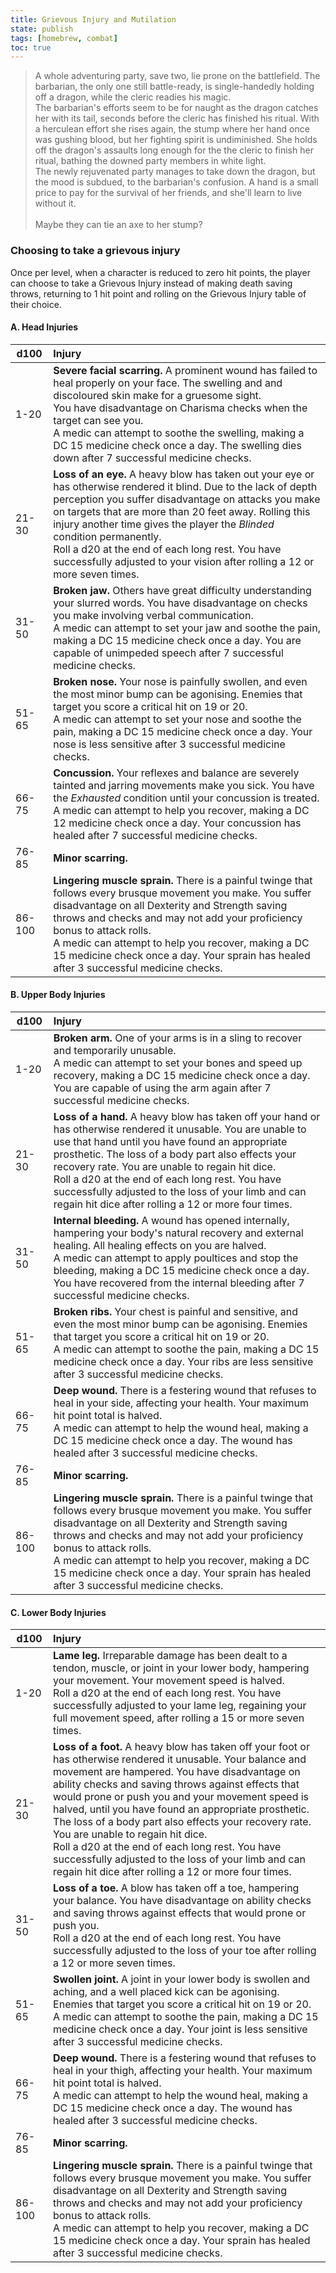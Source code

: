 ```yaml
---
title: Grievous Injury and Mutilation
state: publish
tags: [homebrew, combat]
toc: true
---
```

> A whole adventuring party, save two, lie prone on the battlefield. The barbarian, the only one still battle-ready, is single-handedly holding off a dragon, while the cleric readies his magic.  
> The barbarian's efforts seem to be for naught as the dragon catches her with its tail, seconds before the cleric has finished his ritual. With a herculean effort she rises again, the stump where her hand once was gushing blood, but her fighting spirit is undiminished. She holds off the dragon's assaults long enough for the the cleric to finish her ritual, bathing the downed party members in white light.  
> The newly rejuvenated party manages to take down the dragon, but the mood is subdued, to the barbarian's confusion. A hand is a small price to pay for the survival of her friends, and she'll learn to live without it.  
> <br>Maybe they can tie an axe to her stump?

### Choosing to take a grievous injury
Once per level, when a character is reduced to zero hit points, the player can choose to take a Grievous Injury instead of making death saving throws, returning to 1 hit point and rolling on the Grievous Injury table of their choice.


#### A. Head Injuries

| d100   | Injury                                                                                                                                                                                                                                                                                                                                                                                                                                            |
| ------ |:------------------------------------------------------------------------------------------------------------------------------------------------------------------------------------------------------------------------------------------------------------------------------------------------------------------------------------------------------------------------------------------------------------------------------------------------- |
| 1-20   | **Severe facial scarring.** A prominent wound has failed to heal properly on your face. The swelling and and discoloured skin make for a gruesome sight. <br> You have disadvantage on Charisma checks when the target can see you. <br> A medic can attempt to soothe the swelling, making a DC 15 medicine check once a day. The swelling dies down after 7 successful medicine checks.                                                         |
| 21-30  | **Loss of an eye.** A heavy blow has taken out your eye or has otherwise rendered it blind. Due to the lack of depth perception you suffer disadvantage on attacks you make on targets that are more than 20 feet away. Rolling this injury another time gives the player the *Blinded* condition permanently.<br> Roll a d20 at the end of each long rest. You have successfully adjusted to your vision after rolling a 12 or more seven times. |
| 31-50  | **Broken jaw.** Others have great difficulty understanding your slurred words. You have disadvantage on checks you make involving verbal communication. <br> A medic can attempt to set your jaw and soothe the pain, making a DC 15 medicine check once a day. You are capable of unimpeded speech after 7 successful medicine checks.                                                                                                           |
| 51-65  | **Broken nose.** Your nose is painfully swollen, and even the most minor bump can be agonising. Enemies that target you score a critical hit on 19 or 20. <br> A medic can attempt to set your nose and soothe the pain, making a DC 15 medicine check once a day. Your nose is less sensitive after 3 successful medicine checks.                                                                                                                |
| 66-75  | **Concussion.** Your reflexes and balance are severely tainted and jarring movements make you sick. You have the *Exhausted* condition until your concussion is treated. <br> A medic can attempt to help you recover, making a DC 12 medicine check once a day. Your concussion has healed after 7 successful medicine checks.                                                                                                                   | 
| 76-85  | **Minor scarring.**                                                                                                                                                                                                                                                                                                                                                                                                                               |
| 86-100 | **Lingering muscle sprain.** There is a painful twinge that follows every brusque movement you make. You suffer disadvantage on all Dexterity and Strength saving throws and checks and may not add your proficiency bonus to attack rolls. <br> A medic can attempt to help you recover, making a DC 15 medicine check once a day. Your sprain has healed after 3 successful medicine checks.                                                    |



#### B. Upper Body Injuries

| d100   | Injury                                                                                                                                                                                                                                                                                                                                                                                                                                          |
| ------ |:----------------------------------------------------------------------------------------------------------------------------------------------------------------------------------------------------------------------------------------------------------------------------------------------------------------------------------------------------------------------------------------------------------------------------------------------- |
| 1-20   | **Broken arm.** One of your arms is in a sling to recover and temporarily unusable. <br> A medic can attempt to set your bones and speed up recovery, making a DC 15 medicine check once a day. You are capable of using the arm again after 7 successful medicine checks.                                                                                                                                                                      | 
| 21-30  | **Loss of a hand.** A heavy blow has taken off your hand or has otherwise rendered it unusable. You are unable to use that hand until you have found an appropriate prosthetic. The loss of a body part also effects your recovery rate. You are unable to regain hit dice.<br> Roll a d20 at the end of each long rest. You have successfully adjusted to the loss of your limb and can regain hit dice after rolling a 12 or more four times. |
| 31-50  | **Internal bleeding.** A wound has opened internally, hampering your body's natural recovery and external healing. All healing effects on you are halved. <br> A medic can attempt to apply poultices and stop the bleeding, making a DC 15 medicine check once a day. You have recovered from the internal bleeding after 7 successful medicine checks.                                                                                        |
| 51-65  | **Broken ribs.** Your chest is painful and sensitive, and even the most minor bump can be agonising. Enemies that target you score a critical hit on 19 or 20. <br> A medic can attempt to soothe the pain, making a DC 15 medicine check once a day. Your ribs are less sensitive after 3 successful medicine checks.                                                                                                                          |
| 66-75  | **Deep wound.** There is a festering wound that refuses to heal in your side, affecting your health. Your maximum hit point total is halved. <br> A medic can attempt to help the wound heal, making a DC 15 medicine check once a day. The wound has healed after 3 successful medicine checks.                                                                                                                                                |
| 76-85  | **Minor scarring.**                                                                                                                                                                                                                                                                                                                                                                                                                             |
| 86-100 | **Lingering muscle sprain.** There is a painful twinge that follows every brusque movement you make. You suffer disadvantage on all Dexterity and Strength saving throws and checks and may not add your proficiency bonus to attack rolls. <br> A medic can attempt to help you recover, making a DC 15 medicine check once a day. Your sprain has healed after 3 successful medicine checks.                                                  |


#### C. Lower Body Injuries

| d100   | Injury                                                                                                                                                                                                                                                                                                                                                                                                                                                                                                                                                                                                |
| ------ |:----------------------------------------------------------------------------------------------------------------------------------------------------------------------------------------------------------------------------------------------------------------------------------------------------------------------------------------------------------------------------------------------------------------------------------------------------------------------------------------------------------------------------------------------------------------------------------------------------- |
| 1-20   | **Lame leg.** Irreparable damage has been dealt to a tendon, muscle, or joint in your lower body, hampering your movement. Your movement speed is halved. <br> Roll a d20 at the end of each long rest. You have successfully adjusted to your lame leg, regaining your full movement speed, after rolling a 15 or more seven times.                                                                                                                                                                                                                                                                  |
| 21-30  | **Loss of a foot.** A heavy blow has taken off your foot or has otherwise rendered it unusable. Your balance and movement are hampered. You have disadvantage on ability checks and saving throws against effects that would prone or push you and your movement speed is halved, until you have found an appropriate prosthetic. <br>The loss of a body part also effects your recovery rate. You are unable to regain hit dice.<br> Roll a d20 at the end of each long rest. You have successfully adjusted to the loss of your limb and can regain hit dice after rolling a 12 or more four times. |
| 31-50  | **Loss of a toe.** A blow has taken off a toe, hampering your balance. You have disadvantage on ability checks and saving throws against effects that would prone or push you. <br> Roll a d20 at the end of each long rest. You have successfully adjusted to the loss of your toe after rolling a 12 or more seven times.                                                                                                                                                                                                                                                                           |
| 51-65  | **Swollen joint.** A joint in your lower body is swollen and aching, and a well placed kick can be agonising. Enemies that target you score a critical hit on 19 or 20. <br> A medic can attempt to soothe the pain, making a DC 15 medicine check once a day. Your joint is less sensitive after 3 successful medicine checks.                                                                                                                                                                                                                                                                       |
| 66-75  | **Deep wound.** There is a festering wound that refuses to heal in your thigh, affecting your health. Your maximum hit point total is halved. <br> A medic can attempt to help the wound heal, making a DC 15 medicine check once a day. The wound has healed after 3 successful medicine checks.                                                                                                                                                                                                                                                                                                     |
| 76-85  | **Minor scarring.**                                                                                                                                                                                                                                                                                                                                                                                                                                                                                                                                                                                   |
| 86-100 | **Lingering muscle sprain.** There is a painful twinge that follows every brusque movement you make. You suffer disadvantage on all Dexterity and Strength saving throws and checks and may not add your proficiency bonus to attack rolls. <br> A medic can attempt to help you recover, making a DC 15 medicine check once a day. Your sprain has healed after 3 successful medicine checks.                                                                                                                                                                                                        |
